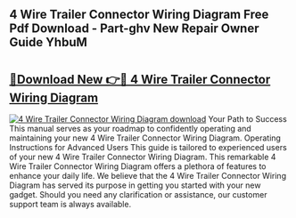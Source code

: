 ## 4 Wire Trailer Connector Wiring Diagram Free Pdf Download - Part-ghv New Repair Owner Guide YhbuM

# <h2><a href="http://dfovqey.blite.top/?on=4+Wire+Trailer+Connector+Wiring+Diagram">🔗Download New 👉🔴 4 Wire Trailer Connector Wiring Diagram</a></h2>

[![4 Wire Trailer Connector Wiring Diagram download](https://i.imgur.com/lujVjoI.png)](http://dfovqey.blite.top/?on=4+Wire+Trailer+Connector+Wiring+Diagram)
Your Path to Success This manual serves as your roadmap to confidently operating and maintaining your new 4 Wire Trailer Connector Wiring Diagram. Operating Instructions for Advanced Users This guide is tailored to experienced users of your new 4 Wire Trailer Connector Wiring Diagram. This remarkable 4 Wire Trailer Connector Wiring Diagram offers a plethora of features to enhance your daily life. We believe that the 4 Wire Trailer Connector Wiring Diagram has served its purpose in getting you started with your new gadget. Should you need any clarification or assistance, our customer support team is always available.
